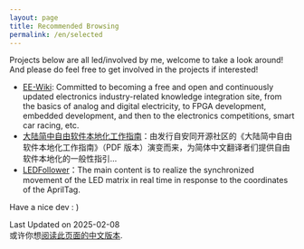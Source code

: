 ```yaml
---
layout: page
title: Recommended Browsing
permalink: /en/selected
---
```


Projects below are all led/involved by me, welcome to take a look around! And please do feel free to get involved in the projects if interested!

- [EE-Wiki](https://ee-wiki.vantao.cn/): Committed to becoming a free and open and continuously updated electronics industry-related knowledge integration site, from the basics of analog and digital electricity, to FPGA development, embedded development, and then to the electronics competitions, smart car racing, etc.
- [大陆简中自由软件本地化工作指南](https://aosc-dev.github.io/l10n4zh-cookbook)：由发行自安同开源社区的《大陆简中自由软件本地化工作指南》（PDF 版本）演变而来，为简体中文翻译者们提供自由软件本地化的一般性指引…
- [LEDFollower](https://www.github.com/tenktau/LEDFollower)：The main content is to realize the synchronized movement of the LED matrix in real time in response to the coordinates of the AprilTag.

Have a nice dev : )

<div class="footer-description">Last Updated on 2025-02-08<br>或许你想<a href="/selected.html">阅读此页面的中文版本</a>.</div>